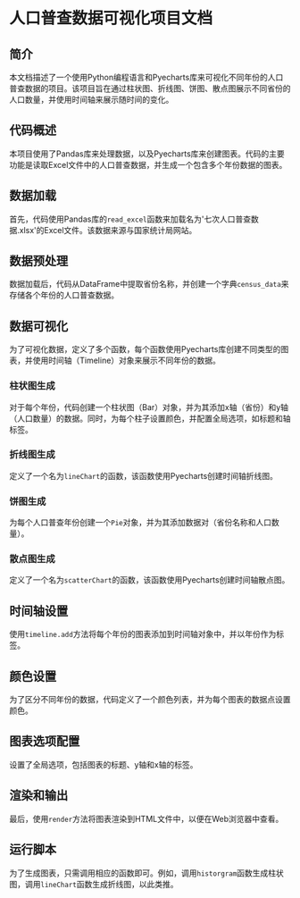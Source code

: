 # 人口普查数据可视化项目文档

## 简介
本文档描述了一个使用Python编程语言和Pyecharts库来可视化不同年份的人口普查数据的项目。该项目旨在通过柱状图、折线图、饼图、散点图展示不同省份的人口数量，并使用时间轴来展示随时间的变化。

## 代码概述
本项目使用了Pandas库来处理数据，以及Pyecharts库来创建图表。代码的主要功能是读取Excel文件中的人口普查数据，并生成一个包含多个年份数据的图表。

## 数据加载
首先，代码使用Pandas库的`read_excel`函数来加载名为'七次人口普查数据.xlsx'的Excel文件。该数据来源与国家统计局网站。

## 数据预处理
数据加载后，代码从DataFrame中提取省份名称，并创建一个字典`census_data`来存储各个年份的人口普查数据。

## 数据可视化
为了可视化数据，定义了多个函数，每个函数使用Pyecharts库创建不同类型的图表，并使用时间轴（Timeline）对象来展示不同年份的数据。

### 柱状图生成
对于每个年份，代码创建一个柱状图（Bar）对象，并为其添加x轴（省份）和y轴（人口数量）的数据。同时，为每个柱子设置颜色，并配置全局选项，如标题和轴标签。

### 折线图生成
定义了一个名为`lineChart`的函数，该函数使用Pyecharts创建时间轴折线图。

### 饼图生成
为每个人口普查年份创建一个`Pie`对象，并为其添加数据对（省份名称和人口数量）。

### 散点图生成
定义了一个名为`scatterChart`的函数，该函数使用Pyecharts创建时间轴散点图。

## 时间轴设置
使用`timeline.add`方法将每个年份的图表添加到时间轴对象中，并以年份作为标签。

## 颜色设置
为了区分不同年份的数据，代码定义了一个颜色列表，并为每个图表的数据点设置颜色。

## 图表选项配置
设置了全局选项，包括图表的标题、y轴和x轴的标签。

## 渲染和输出
最后，使用`render`方法将图表渲染到HTML文件中，以便在Web浏览器中查看。

## 运行脚本
为了生成图表，只需调用相应的函数即可。例如，调用`historgram`函数生成柱状图，调用`lineChart`函数生成折线图，以此类推。